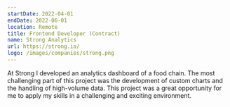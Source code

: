 ```yaml
---
startDate: 2022-04-01
endDate: 2022-06-01
location: Remote
title: Frontend Developer (Contract)
name: Strong Analytics
url: https://strong.io/
logo: /images/companies/strong.png
---
```


At Strong I developed an analytics dashboard of a food chain. The most challenging part of this project
was the development of custom charts and the handling of high-volume data. This project was a great
opportunity for me to apply my skills in a challenging and exciting environment.
